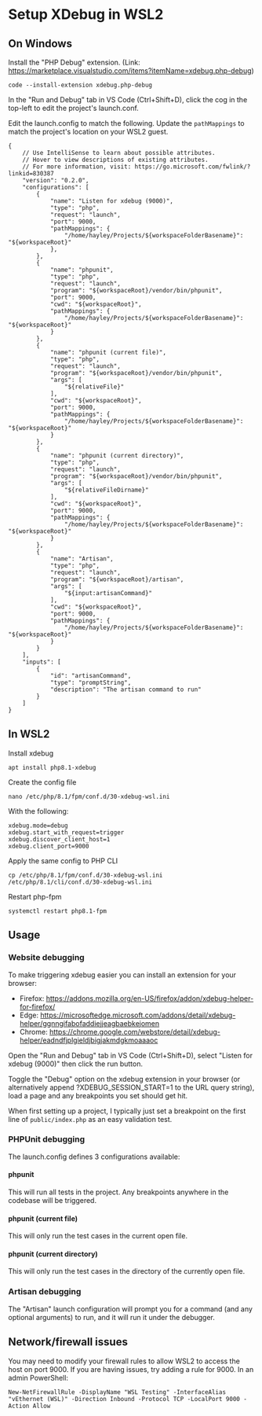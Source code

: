 # Setup XDebug in WSL2

## On Windows

Install the "PHP Debug" extension. (Link: https://marketplace.visualstudio.com/items?itemName=xdebug.php-debug)

```
code --install-extension xdebug.php-debug
```

In the "Run and Debug" tab in VS Code (Ctrl+Shift+D), click the cog in the top-left to edit the project's launch.conf.

Edit the launch.config to match the following. Update the `pathMappings` to match the project's location on your WSL2 guest.

```
{
    // Use IntelliSense to learn about possible attributes.
    // Hover to view descriptions of existing attributes.
    // For more information, visit: https://go.microsoft.com/fwlink/?linkid=830387
    "version": "0.2.0",
    "configurations": [
        {
            "name": "Listen for xdebug (9000)",
            "type": "php",
            "request": "launch",
            "port": 9000,
            "pathMappings": {
                "/home/hayley/Projects/${workspaceFolderBasename}": "${workspaceRoot}" 
            },
        },
        {
            "name": "phpunit",
            "type": "php",
            "request": "launch",
            "program": "${workspaceRoot}/vendor/bin/phpunit",
            "port": 9000,
            "cwd": "${workspaceRoot}",
            "pathMappings": {
                "/home/hayley/Projects/${workspaceFolderBasename}": "${workspaceRoot}" 
            }
        },
        {
            "name": "phpunit (current file)",
            "type": "php",
            "request": "launch",
            "program": "${workspaceRoot}/vendor/bin/phpunit",
            "args": [
                "${relativeFile}"
            ],
            "cwd": "${workspaceRoot}",
            "port": 9000,
            "pathMappings": {
                "/home/hayley/Projects/${workspaceFolderBasename}": "${workspaceRoot}" 
            }
        },
        {
            "name": "phpunit (current directory)",
            "type": "php",
            "request": "launch",
            "program": "${workspaceRoot}/vendor/bin/phpunit",
            "args": [
                "${relativeFileDirname}"
            ],
            "cwd": "${workspaceRoot}",
            "port": 9000,
            "pathMappings": {
                "/home/hayley/Projects/${workspaceFolderBasename}": "${workspaceRoot}" 
            }
        },
        {
            "name": "Artisan",
            "type": "php",
            "request": "launch",
            "program": "${workspaceRoot}/artisan",
            "args": [
                "${input:artisanCommand}"
            ],
            "cwd": "${workspaceRoot}",
            "port": 9000,
            "pathMappings": {
                "/home/hayley/Projects/${workspaceFolderBasename}": "${workspaceRoot}" 
            }
        }
    ],
    "inputs": [
        {
            "id": "artisanCommand",
            "type": "promptString",
            "description": "The artisan command to run"
        }
    ]
}
```

## In WSL2

Install xdebug

```
apt install php8.1-xdebug
```

Create the config file

```
nano /etc/php/8.1/fpm/conf.d/30-xdebug-wsl.ini
```

With the following:

```
xdebug.mode=debug
xdebug.start_with_request=trigger
xdebug.discover_client_host=1
xdebug.client_port=9000
```

Apply the same config to PHP CLI

```
cp /etc/php/8.1/fpm/conf.d/30-xdebug-wsl.ini /etc/php/8.1/cli/conf.d/30-xdebug-wsl.ini
```

Restart php-fpm

```
systemctl restart php8.1-fpm
```

## Usage

### Website debugging

To make triggering xdebug easier you can install an extension for your browser:

- Firefox: https://addons.mozilla.org/en-US/firefox/addon/xdebug-helper-for-firefox/
- Edge: https://microsoftedge.microsoft.com/addons/detail/xdebug-helper/ggnngifabofaddiejjeagbaebkejomen
- Chrome: https://chrome.google.com/webstore/detail/xdebug-helper/eadndfjplgieldjbigjakmdgkmoaaaoc

Open the "Run and Debug" tab in VS Code (Ctrl+Shift+D), select "Listen for xdebug (9000)" then click the run button.

Toggle the "Debug" option on the xdebug extension in your browser (or alternatively append ?XDEBUG_SESSION_START=1 to the URL query string), load a page and any breakpoints you set should get hit.

When first setting up a project, I typically just set a breakpoint on the first line of `public/index.php` as an easy validation test.

### PHPUnit debugging

The launch.config defines 3 configurations available:

#### phpunit

This will run all tests in the project. Any breakpoints anywhere in the codebase will be triggered.


#### phpunit (current file)

This will only run the test cases in the current open file.

#### phpunit (current directory)

This will only run the test cases in the directory of the currently open file.

### Artisan debugging

The "Artisan" launch configuration will prompt you for a command (and any optional arguments) to run, and it will run it under the debugger.

## Network/firewall issues

You may need to modify your firewall rules to allow WSL2 to access the host on port 9000. If you are having issues, try adding a rule for 9000. In an admin PowerShell:

```
New-NetFirewallRule -DisplayName "WSL Testing" -InterfaceAlias "vEthernet (WSL)" -Direction Inbound -Protocol TCP -LocalPort 9000 -Action Allow
```
